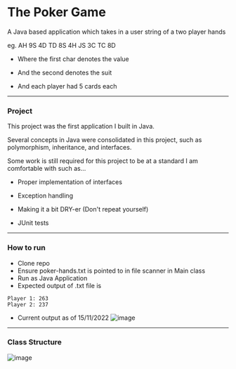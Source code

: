# The Poker Game 

A Java based application which takes in a user string of a two player hands

eg. AH 9S 4D TD 8S 4H JS 3C TC 8D

- Where the first char denotes the value

- And the second denotes the suit

- And each player had 5 cards each

________________________________________
### Project

This project was the first application I built in Java.

Several concepts in Java were consolidated in this project, such as polymorphism, inheritance, and interfaces.

Some work is still required for this project to be at a standard I am comfortable with such as...

- Proper implementation of interfaces

- Exception handling

- Making it a bit DRY-er (Don't repeat yourself)

- JUnit tests
________________________________________
### How to run

- Clone repo
- Ensure poker-hands.txt is pointed to in file scanner in Main class
- Run as Java Application
- Expected output of .txt file is
```
Player 1: 263
Player 2: 237
```
- Current output as of 15/11/2022
![image](https://user-images.githubusercontent.com/90227438/201807198-09cea25c-d460-40b4-af61-c77062d1b590.png)

________________________________________
### Class Structure

![image](https://user-images.githubusercontent.com/90227438/201806443-215b3f07-d2f9-445c-823a-261119683ded.png)
